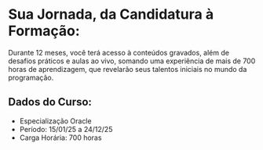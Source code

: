 # Sua Jornada, da Candidatura à Formação:
Durante 12 meses, você terá acesso à conteúdos gravados, além de desafios práticos e aulas ao vivo, somando uma experiência de mais de 700 horas de aprendizagem, que revelarão seus talentos iniciais no mundo da programação.

## Dados do Curso:
- Especialização Oracle
- Período: 15/01/25 a 24/12/25
- Carga Horária: 700 horas

